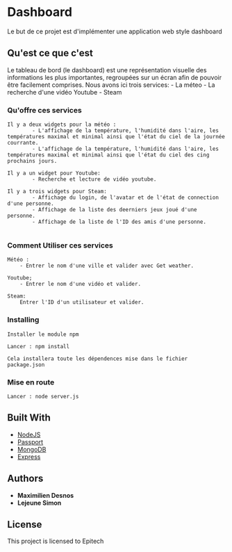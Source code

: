 # Dashboard

Le but de ce projet est d'implémenter une application web style dashboard

## Qu'est ce que c'est

Le tableau de bord (le dashboard) est une représentation visuelle des informations les plus importantes, regroupées sur un écran afin de pouvoir être facilement comprises.
Nous avons ici trois services: 
        - La méteo
        - La recherche d'une vidéo Youtube
        - Steam 

### Qu'offre ces services

```
Il y a deux widgets pour la météo :
        - L'affichage de la température, l'humidité dans l'aire, les températures maximal et minimal ainsi que l'état du ciel de la journée courrante.
        - L'affichage de la température, l'humidité dans l'aire, les températures maximal et minimal ainsi que l'état du ciel des cing prochains jours.

Il y a un widget pour Youtube:
        - Recherche et lecture de vidéo youtube.
        
Il y a trois widgets pour Steam:
        - Affichage du login, de l'avatar et de l'état de connection d'une personne.
        - Affichage de la liste des deerniers jeux joué d'une personne.
        - Affichage de la liste de l'ID des amis d'une personne.
          
```

### Comment Utiliser ces services

```
Météo :
    - Entrer le nom d'une ville et valider avec Get weather.

Youtube;
    - Entrer le nom d'une vidéo et valider.

Steam:
    Entrer l'ID d'un utilisateur et valider. 
```


### Installing

```
Installer le module npm

```

```
Lancer : npm install

Cela installera toute les dépendences mise dans le fichier package.json
```

### Mise en route

```
Lancer : node server.js
```

## Built With

* [NodeJS](https://nodejs.org/en/)
* [Passport](http://www.passportjs.org/)
* [MongoDB](https://www.mongodb.com/)
* [Express](https://expressjs.com/)


## Authors

* **Maximilien Desnos**
* **Lejeune Simon**

## License

This project is licensed to Epitech